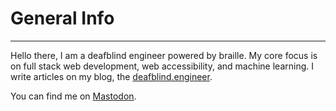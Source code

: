 # General Info
***
Hello there, I am a deafblind engineer powered by braille. My core focus is on full stack web development, web accessibility, and machine learning. I write articles on my blog, the [deafblind.engineer](https://deafblind.engineer).

You can find me on <a rel="me" href="https://deafblind.social/@deafblind">Mastodon</a>.
